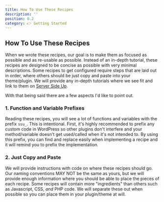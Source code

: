 ```yaml
---
title: How To Use These Recipes
description: ''
position: 0.2
category: 👉 Getting Started
---
```


## How To Use These Recipes
When we wrote these recipes, our goal is to make them as focused as possible and as re-usable as possible. Instead of an in-depth tutorial, these recipes are designed to be concise as possible with very minimal descriptions. Some recipes to get configured require steps that are laid out in order, where others should be just copy and paste into your theme/plugin. We will provide any in-depth tutorials where we see fit and link to them on [Server Side Up](http://serversideup.net).

With that being said there are a few aspects I'd like to point out.

### 1. Function and Variable Prefixes
Reading these recipes, you will see a lot of functions and variables with the prefix `ssu_`. This is intentional. First, it's highly recommended to prefix any custom code in WordPress so other plugins don't interfere and your method/variable doesn't get used/called when it's not intended to. By using this prefix, you can find and replace easily when implementing a recipe and it will remind you to prefix the implementation.

### 2. Just Copy and Paste
We will provide instructions with code on where these recipes should go. Our naming conventions MAY NOT be the same as yours, but we will provide enough information where you should be able to place the pieces of each recipe. Some recipes will contain more "ingredients" than others such as Javascript, CSS, *and* PHP code. We will separate these out when possible so you can place them in your plugin/theme at will.